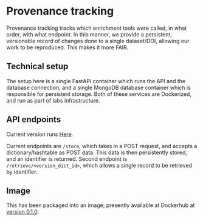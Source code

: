 # Provenance tracking

Provenance tracking tracks which enrichment tools were called, in what order, with what endpoint. In this manner, we provide a persistent, versionable record of changes done to a single dataset/DOI, allowing our work to be reproduced. This makes it more FAIR. 

## Technical setup

The setup here is a single FastAPI container which runs the API and the database connection, and a single MongoDB database container which is responsible for persistent storage. Both of these services are Dockerized, and run as part of labs infrastructure.

## API endpoints

Current version runs [Here](https://version-tracker.labs.dans.knaw.nl/docs). 

Current endpoints are `/store`, which takes in a POST request, and accepts a dictionary/hashtable as POST data. This data is then persistently stored, and an identifier is returned. Second endpoint is `/retrieve/<version_dict_id>`, which allows a single record to be retrieved by identifier.

## Image

This has been packaged into an image; presently available at Dockerhub at [version 0.1.0](https://hub.docker.com/r/fjodorvr/version-tracker).

